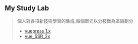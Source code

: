 ## My Study Lab
>個人對各項新技術學習的集成,每個單元以分枝做為區隔劃分
>   - [vuepress 1.x](https://github.com/thonyl19/Lab/tree/vuepress_1x/vuepress_1x)
>   - [vue_SSR_2x](https://github.com/thonyl19/Lab/tree/vue_SSR_2x/vue_SSR_2x)

